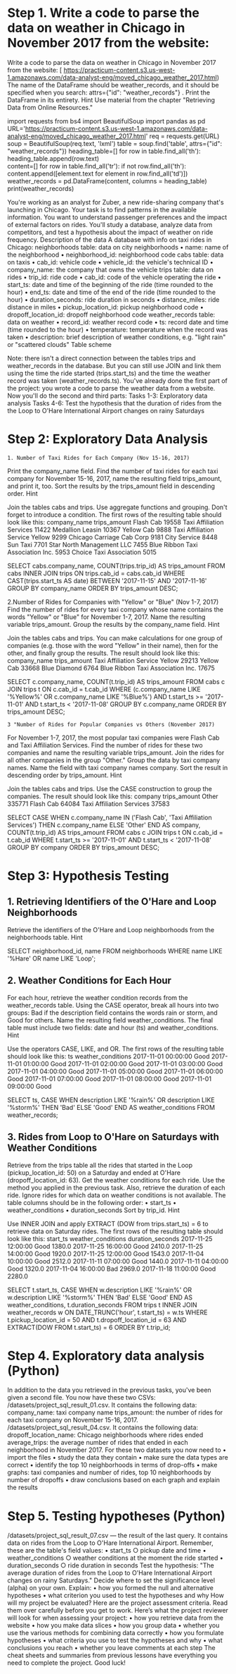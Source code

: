 # Step 1. Write a code to parse the data on weather in Chicago in November 2017 from the website: #
Write a code to parse the data on weather in Chicago in November 2017 from the website:
[ https://practicum-content.s3.us-west-1.amazonaws.com/data-analyst-eng/moved_chicago_weather_2017.html)
The name of the DataFrame should be weather_records, and it should be specified when you search: attrs={"id": "weather_records"} . Print the DataFrame in its entirety.
Hint
Use material from the chapter "Retrieving Data from Online Resources."

import requests
from bs4 import BeautifulSoup
import pandas as pd
URL='https://practicum-content.s3.us-west-1.amazonaws.com/data-analyst-eng/moved_chicago_weather_2017.html'
req = requests.get(URL)
soup = BeautifulSoup(req.text, 'lxml')
table = soup.find('table', attrs={"id": "weather_records"})
heading_table=[]
for row in table.find_all('th'):
    heading_table.append(row.text)   
content=[]
for row in table.find_all('tr'):
    if not row.find_all('th'):
        content.append([element.text for element in row.find_all('td')])
weather_records = pd.DataFrame(content, columns = heading_table)
print(weather_records)

You're working as an analyst for Zuber, a new ride-sharing company that's launching in Chicago. Your task is to find patterns in the available information. You want to understand passenger preferences and the impact of external factors on rides.
You'll study a database, analyze data from competitors, and test a hypothesis about the impact of weather on ride frequency. 
Description of the data
A database with info on taxi rides in Chicago:
neighborhoods table: data on city neighborhoods
	• name: name of the neighborhood
	• neighborhood_id: neighborhood code
cabs table: data on taxis
	• cab_id: vehicle code
	• vehicle_id: the vehicle's technical ID
	• company_name: the company that owns the vehicle
trips table: data on rides
	• trip_id: ride code
	• cab_id: code of the vehicle operating the ride
	• start_ts: date and time of the beginning of the ride (time rounded to the hour)
	• end_ts: date and time of the end of the ride (time rounded to the hour)
	• duration_seconds: ride duration in seconds
	• distance_miles: ride distance in miles
	• pickup_location_id: pickup neighborhood code
	• dropoff_location_id: dropoff neighborhood code
weather_records table: data on weather
	• record_id: weather record code
	• ts: record date and time (time rounded to the hour)
	• temperature: temperature when the record was taken
	• description: brief description of weather conditions, e.g. "light rain" or "scattered clouds"
Table scheme


Note: there isn't a direct connection between the tables trips and weather_records in the database. But you can still use JOIN and link them using the time the ride started (trips.start_ts) and the time the weather record was taken (weather_records.ts). 
You've already done the first part of the project: you wrote a code to parse the weather data from a website. Now you'll do the second and third parts:
Tasks 1-3: Exploratory data analysis
Tasks 4-6: Test the hypothesis that the duration of rides from the the Loop to O'Hare International Airport changes on rainy Saturdays

# Step 2: Exploratory Data Analysis #
	1. Number of Taxi Rides for Each Company (Nov 15-16, 2017)
Print the company_name field. Find the number of taxi rides for each taxi company for November 15-16, 2017, name the resulting field trips_amount, and print it, too. Sort the results by the trips_amount field in descending order.
Hint

Join the tables cabs and trips. Use aggregate functions and grouping. Don't forget to introduce a condition.
The first rows of the resulting table should look like this:
company_name	trips_amount
Flash Cab	19558
Taxi Affiliation Services	11422
Medallion Leasin	10367
Yellow Cab	9888
Taxi Affiliation Service Yellow	9299
Chicago Carriage Cab Corp	9181
City Service	8448
Sun Taxi	7701
Star North Management LLC	7455
Blue Ribbon Taxi Association Inc.	5953
Choice Taxi Association	5015

SELECT
    cabs.company_name,
    COUNT(trips.trip_id) AS trips_amount
FROM 
    cabs
    INNER JOIN 
    trips 
    ON 
    trips.cab_id = cabs.cab_id
WHERE 
    CAST(trips.start_ts AS date) BETWEEN '2017-11-15' AND '2017-11-16'
GROUP BY 
    company_name
ORDER BY 
    trips_amount DESC;

2.Number of Rides for Companies with "Yellow" or "Blue" (Nov 1-7, 2017)
Find the number of rides for every taxi company whose name contains the words "Yellow" or "Blue" for November 1-7, 2017. Name the resulting variable trips_amount. Group the results by the company_name field.
Hint

Join the tables cabs and trips. You can make calculations for one group of companies (e.g. those with the word "Yellow" in their name), then for the other, and finally group the results.
The result should look like this:
company_name	trips_amount
Taxi Affiliation Service Yellow	29213
Yellow Cab	33668
Blue Diamond	6764
Blue Ribbon Taxi Association Inc.	17675

SELECT 
    c.company_name, 
    COUNT(t.trip_id) AS trips_amount
FROM 
    cabs c
JOIN 
    trips t ON c.cab_id = t.cab_id
WHERE 
    (c.company_name LIKE '%Yellow%' OR c.company_name LIKE '%Blue%')
    AND t.start_ts >= '2017-11-01' AND t.start_ts < '2017-11-08'
GROUP BY 
    c.company_name
ORDER BY 
    trips_amount DESC;

	3 "Number of Rides for Popular Companies vs Others (November 2017)
For November 1-7, 2017, the most popular taxi companies were Flash Cab and Taxi Affiliation Services. Find the number of rides for these two companies and name the resulting variable trips_amount. Join the rides for all other companies in the group "Other." Group the data by taxi company names. Name the field with taxi company names company. Sort the result in descending order by trips_amount.
Hint

Join the tables cabs and trips. Use the CASE construction to group the companies.
The result should look like this:
company	trips_amount
Other	335771
Flash Cab	64084
Taxi Affiliation Services	37583

SELECT
    CASE
        WHEN c.company_name IN ('Flash Cab', 'Taxi Affiliation Services') THEN c.company_name
        ELSE 'Other'
    END AS company,
    COUNT(t.trip_id) AS trips_amount
FROM
    cabs c
JOIN
    trips t ON c.cab_id = t.cab_id
WHERE
    t.start_ts >= '2017-11-01' AND t.start_ts < '2017-11-08'
GROUP BY
    company
ORDER BY
    trips_amount DESC;

# Step 3: Hypothesis Testing #
## 1. Retrieving Identifiers of the O'Hare and Loop Neighborhoods ##
Retrieve the identifiers of the O'Hare and Loop neighborhoods from the neighborhoods table.
Hint

SELECT
    neighborhood_id,
    name
FROM
    neighborhoods
WHERE
    name LIKE '%Hare' OR name LIKE 'Loop';

## 2. Weather Conditions for Each Hour ##
For each hour, retrieve the weather condition records from the weather_records table. Using the CASE operator, break all hours into two groups: Bad if the description field contains the words rain or storm, and Good for others. Name the resulting field weather_conditions. The final table must include two fields: date and hour (ts) and weather_conditions.
Hint

Use the operators CASE, LIKE, and OR.
The first rows of the resulting table should look like this:
ts	weather_conditions
2017-11-01 00:00:00	Good
2017-11-01 01:00:00	Good
2017-11-01 02:00:00	Good
2017-11-01 03:00:00	Good
2017-11-01 04:00:00	Good
2017-11-01 05:00:00	Good
2017-11-01 06:00:00	Good
2017-11-01 07:00:00	Good
2017-11-01 08:00:00	Good
2017-11-01 09:00:00	Good

SELECT
    ts,
    CASE
        WHEN description LIKE '%rain%' OR description LIKE '%storm%' THEN 'Bad'
        ELSE 'Good'
    END AS weather_conditions
FROM
    weather_records;

## 3. Rides from Loop to O'Hare on Saturdays with Weather Conditions ##
Retrieve from the trips table all the rides that started in the Loop (pickup_location_id: 50) on a Saturday and ended at O'Hare (dropoff_location_id: 63). Get the weather conditions for each ride. Use the method you applied in the previous task. Also, retrieve the duration of each ride. Ignore rides for which data on weather conditions is not available.
The table columns should be in the following order:
	• start_ts
	• weather_conditions
	• duration_seconds
Sort by trip_id.
Hint

Use INNER JOIN and apply EXTRACT (DOW from trips.start_ts) = 6 to retrieve data on Saturday rides.
The first rows of the resulting table should look like this:
start_ts	weather_conditions	duration_seconds
2017-11-25 12:00:00	Good	1380.0
2017-11-25 16:00:00	Good	2410.0
2017-11-25 14:00:00	Good	1920.0
2017-11-25 12:00:00	Good	1543.0
2017-11-04 10:00:00	Good	2512.0
2017-11-11 07:00:00	Good	1440.0
2017-11-11 04:00:00	Good	1320.0
2017-11-04 16:00:00	Bad	2969.0
2017-11-18 11:00:00	Good	2280.0

SELECT
    t.start_ts,
    CASE
        WHEN w.description LIKE '%rain%' OR w.description LIKE '%storm%' THEN 'Bad'
        ELSE 'Good'
    END AS weather_conditions,
    t.duration_seconds
FROM 
    trips t
INNER JOIN 
    weather_records w ON DATE_TRUNC('hour', t.start_ts) = w.ts
WHERE 
    t.pickup_location_id = 50 AND t.dropoff_location_id = 63
    AND EXTRACT(DOW FROM t.start_ts) = 6
ORDER BY 
    t.trip_id;

# Step 4. Exploratory data analysis (Python) #
In addition to the data you retrieved in the previous tasks, you've been given a second file. You now have these two CSVs:
/datasets/project_sql_result_01.csv. It contains the following data:
company_name: taxi company name
trips_amount: the number of rides for each taxi company on November 15-16, 2017. 
/datasets/project_sql_result_04.csv. It contains the following data:
dropoff_location_name: Chicago neighborhoods where rides ended
average_trips: the average number of rides that ended in each neighborhood in November 2017. 
For these two datasets you now need to
	• import the files
	• study the data they contain
	• make sure the data types are correct
	• identify the top 10 neighborhoods in terms of drop-offs
	• make graphs: taxi companies and number of rides, top 10 neighborhoods by number of dropoffs
	• draw conclusions based on each graph and explain the results

# Step 5. Testing hypotheses (Python) #
/datasets/project_sql_result_07.csv — the result of the last query. It contains data on rides from the Loop to O'Hare International Airport. Remember, these are the table's field values:
	• start_ts
		○ pickup date and time
	• weather_conditions
		○ weather conditions at the moment the ride started
	• duration_seconds
		○ ride duration in seconds
Test the hypothesis:
"The average duration of rides from the Loop to O'Hare International Airport changes on rainy Saturdays." 
Decide where to set the significance level (alpha) on your own.
Explain:
	• how you formed the null and alternative hypotheses
	• what criterion you used to test the hypotheses and why
How will my project be evaluated?
Here are the project assessment criteria. Read them over carefully before you get to work.
Here’s what the project reviewer will look for when assessing your project:
	• how you retrieve data from the website
	• how you make data slices
	• how you group data
	• whether you use the various methods for combining data correctly
	• how you formulate hypotheses
	• what criteria you use to test the hypotheses and why
	• what conclusions you reach
	• whether you leave comments at each step
The cheat sheets and summaries from previous lessons have everything you need to complete the project.
Good luck!
